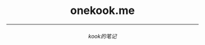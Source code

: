 <div>
  <h1 align="center">onekook.me</h1>
</div>

---

<div>
 <h6 align="center">kook的笔记</h6>
</div>
